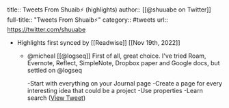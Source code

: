 title:: Tweets From Shuaib⚡ (highlights)
author:: [[@shuuabe on Twitter]]
full-title:: "Tweets From Shuaib⚡"
category:: #tweets
url:: https://twitter.com/shuuabe

- Highlights first synced by [[Readwise]] [[Nov 19th, 2022]]
	- @micheal [[@logseq]] First of all, great choice. I've tried Roam, Evernote, Reflect, SimpleNote, Dropbox paper and Google docs, but settled on @logseq 
	  
	  -Start with everything on your Journal page
	  -Create a page for every interesting idea that could be a project
	  -Use properties
	  -Learn search ([View Tweet](https://twitter.com/shuuabe/status/1517492114153787392))
